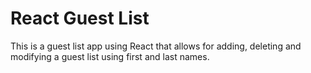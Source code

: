 # React Guest List

This is a guest list app using React that allows for adding, deleting and modifying a guest list using first and last names.

